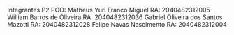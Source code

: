 Integrantes P2 POO:
Matheus Yuri Franco Miguel RA: 2040482312005
William Barros de Oliveira RA: 2040482312036
Gabriel Oliveira dos Santos Mazotti RA: 2040482312028
Felipe Navas Nascimento RA: 2040482312004